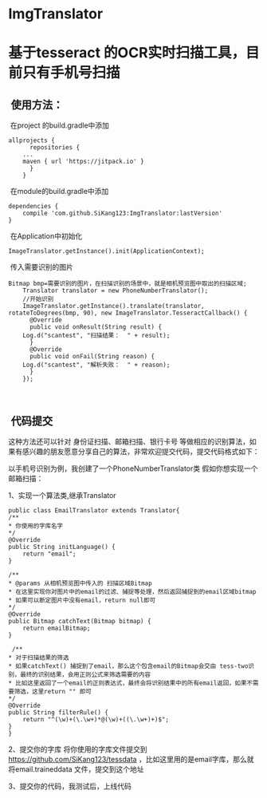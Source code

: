 # ImgTranslator
基于tesseract 的OCR实时扫描工具，目前只有手机号扫描
=================
  
  使用方法：
  --------
  
  在project 的build.gradle中添加

	allprojects {
	      repositories {
		...
		maven { url 'https://jitpack.io' }
	      }
	    }
  
  在module的build.gradle中添加
  
	dependencies {
		compile 'com.github.SiKang123:ImgTranslator:lastVersion'
	}
      
  在Application中初始化
  
	ImageTranslator.getInstance().init(ApplicationContext);
     
  传入需要识别的图片
  
	Bitmap bmp=需要识别的图片，在扫描识别的场景中，就是相机预览图中取出的扫描区域;
	    Translator translator = new PhoneNumberTranslator();
	    //开始识别
	    ImageTranslator.getInstance().translate(translator, rotateToDegrees(bmp, 90), new ImageTranslator.TesseractCallback() {
	      @Override
	      public void onResult(String result) {
		Log.d("scantest", "扫描结果：  " + result);
	      }
	      @Override
	      public void onFail(String reason) {
		Log.d("scantest", "解析失败：  " + reason);
	      }
	    });
  
  
  代码提交
  ------------------
  这种方法还可以针对 身份证扫描、邮箱扫描、银行卡号 等做相应的识别算法，如果有感兴趣的朋友愿意分享自己的算法，非常欢迎提交代码，提交代码格式如下：
  
  以手机号识别为例，我创建了一个PhoneNumberTranslator类
  假如你想实现一个邮箱扫描：
  
  1、实现一个算法类,继承Translator
  
    public class EmailTranslator extends Translator{
    /**
    * 你使用的字库名字
    */
    @Override
    public String initLanguage() {
        return "email";
    }

    /**
    * @params 从相机预览图中传入的 扫描区域Bitmap
    * 在这里实现你对图片中的email的过滤、捕捉等处理，然后返回捕捉到的email区域bitmap
    * 如果可以断定图片中没有email，return null即可
    */
    @Override
    public Bitmap catchText(Bitmap bitmap) {
        return emailBitmap;
    }

     /**
    * 对于扫描结果的筛选
    * 如果catchText() 捕捉到了email，那么这个包含email的Bitmap会交由 tess-two识别，最终的识别结果，会用正则公式来筛选需要的内容
    * 比如这里返回了一个email的正则表达式，最终会将识别结果中的所有email返回，如果不需要筛选，这里return "" 即可
    */
    @Override
    public String filterRule() {
        return "^(\w)+(\.\w+)*@(\w)+((\.\w+)+)$";
    }
    }

2、提交你的字库
   将你使用的字库文件提交到 https://github.com/SiKang123/tessdata ，比如这里用的是email字库，那么就将email.traineddata 文件，提交到这个地址
   
3、提交你的代码，我测试后，上线代码
